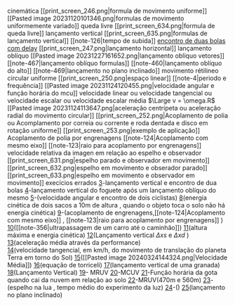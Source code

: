 
cinemática
	[[print_screen_246.png|formula de movimento uniforme]]
	[[Pasted image 20231120101346.png|formulas de movimento uniformemente variado]]
	queda livre
		[[print_screen_634.png|formula de queda livre]]
	lançamento vertical
		[[print_screen_635.png|formulas de lançamento vertical]]
		[[note-126|tempo de subida]]
		[encontro de duas bolas com delay](https://www.youtube.com/watch?v=CttqSRW-nzE)
	[[print_screen_247.png|lançamento horizontal]]
	lançamento oblíquo
		[[Pasted image 20231227161652.png|lançamento oblíquo vetores]]
		[[note-467|lançamento oblíquo formulas]]
		[[note-460|lançamento oblíquo do alto]]
	[[note-469|lançamento no plano inclinado]]
	movimento rétilineo circular uniforme
		[[print_screen_250.png|espaço linear]]
		[[note-4|periodo e frequência]]
		[[Pasted image 20231124120455.png|velocidade angular e função horária do mcu]]
		velocidade linear ou velocidade tangencial ou velocidade escalar ou velocidade escalar média
			$\Large v = \omega.R$
		[[Pasted image 20231124113647.png|aceleração centrípeta ou aceleração radial do movimento circular]]
	[[print_screen_252.png|Acoplamento de polia ou Acomplamento por correia ou corrente e roda dentada e disco em rotação uniforme]]
		[[print_screen_253.png|exemplo de aplicação]]
	Acoplamento de polia por engrenagens
		[[note-124|Acoplamento com mesmo eixo]]
		[[note-123|raio para acoplamento por engrenagens]]
	velocidade relativa da imagen em relação ao espelho e observador
		[[print_screen_631.png|espelho parado e observador em movimento]]
		[[print_screen_632.png|espelho em movimento e obserador parado]]
		[[print_screen_633.png|espelho em movimento e observador em movimento]]
	execícios errados
		[3](https://www.qconcursos.com/questoes-militares/questoes/a7a9abb6-6b)-lançamento vertical e encontro de dua bolas
		[4](https://www.qconcursos.com/questoes-militares/questoes/a7986265-6b)-lançamento vertical do foguete após um lançamento oblíquo do mesmo
		[5](https://www.qconcursos.com/questoes-militares/questoes/b1e04f5e-01)-(velocidade angular e encontro de dois ciclistas)
		[8](https://www.qconcursos.com/questoes-militares/questoes/4df8c0cf-58)(energia cinética de dois sacos a 10m de altura , quando o objeto toca o solo não há energia cinética)
		[9](https://www.qconcursos.com/questoes-militares/questoes/4654832b-49)-(acoplamento de engrenagens,[[note-124|Acoplamento com mesmo eixo]] , [[note-123|raio para acoplamento por engrenagens]] )
		[10](https://www.qconcursos.com/questoes-militares/questoes/8d4fca12-f3)([[note-356|ultrapassagem de um carro até o caminhão]])
		[11](https://www.qconcursos.com/questoes-militares/questoes/8d098d68-f3)(altura máxima e energia cinética)
		[12](https://www.qconcursos.com/questoes-militares/questoes/25e76969-4e)(Lançamento vertical $\Delta xs$ e $\Delta xd$ )
		[13](https://www.qconcursos.com/questoes-militares/questoes/b0d57b92-d0)(aceleração média através da performance)	
		[14](https://www.qconcursos.com/questoes-militares/questoes/b0cce20c-d0)(velocidade tangencial, em km/h, do movimento de translação do planeta Terra em torno do Sol)
		[15](https://www.qconcursos.com/questoes-militares/questoes/78d3721b-bf)([[Pasted image 20240324144324.png|Velocidade Média]])
		[16](https://www.qconcursos.com/questoes-militares/questoes/3e6b0d13-3b)(equação de torriceli)
		[17](https://www.qconcursos.com/questoes-militares/questoes/c8a45a58-59)(lançamento vertical de uma granada)
		[18](https://www.qconcursos.com/questoes-militares/questoes/c8780f97-59)(Lançamento Vertical)
		[19](https://www.qconcursos.com/questoes-militares/questoes/a1f0e635-55)- MRUV
		[20](https://www.qconcursos.com/questoes-militares/questoes/45011f49-53)-MCUV
		[21](https://www.qconcursos.com/questoes-militares/questoes/44f4224a-53)-Função horária da gota quando cai da nuvem em relação ao solo
		[22](https://www.qconcursos.com/questoes-militares/questoes/e7ea93ad-4d)-MRUV(470m e 560m)
		[23](https://www.qconcursos.com/questoes-militares/questoes/4d9aa9d1-42)-(espelho na lua , tempo médio do experimento da luz)
		[24](https://www.qconcursos.com/questoes-militares/questoes/4d77ca6e-42)-()
		[25](https://www.qconcursos.com/questoes-militares/questoes/4650a6c6-49)(lançamento no plano inclinado)













































